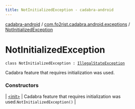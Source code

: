 ```yaml
---
title: NotInitializedException - cadabra-android
---
```


[cadabra-android](../../index.html) / [com.fo2rist.cadabra.android.exceptions](../index.html) / [NotInitializedException](./index.html)

# NotInitializedException

`class NotInitializedException : `[`IllegalStateException`](https://docs.oracle.com/javase/6/docs/api/java/lang/IllegalStateException.html)

Cadabra feature that requires initialization was used.

### Constructors

| [&lt;init&gt;](-init-.html) | Cadabra feature that requires initialization was used.`NotInitializedException()` |

